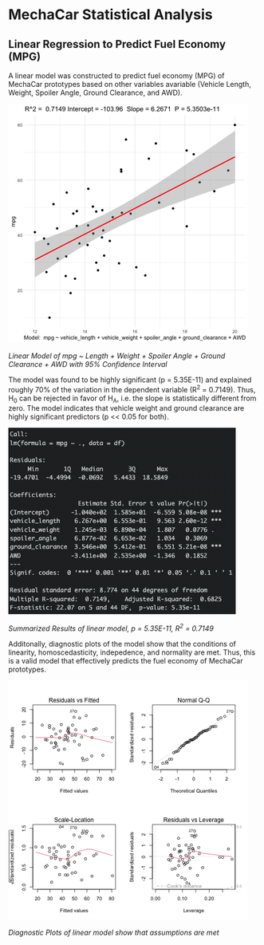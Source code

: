 # MechaCar Statistical Analysis

## Linear Regression to Predict Fuel Economy (MPG)

A linear model was constructed to predict fuel economy (MPG) of MechaCar prototypes based on other variables avariable (Vehicle Length, Weight, Spoiler Angle, Ground Clearance, and AWD). 

![ModelPlot](Challenge/ModelPlot.png)


*Linear Model of mpg ~ Length + Weight + Spoiler Angle + Ground Clearance + AWD with 95% Confidence Interval*

The model was found to be highly significant (p = 5.35E-11) and explained roughly 70% of the variation in the dependent variable (R<sup>2</sup> = 0.7149). Thus, H<sub>0</sub> can be rejected in favor of H<sub>A</sub>, i.e. the slope is statistically different from zero. The model indicates that vehicle weight and ground clearance are highly significant predictors (p << 0.05 for both).

![ModelSummary](Challenge/ModelSummary.png)


*Summarized Results of linear model, p = 5.35E-11, R<sup>2</sup> = 0.7149*

Additonally, diagnostic plots of the model show that the conditions of linearity, homoscedasticity, indepedence, and normality are met. Thus, this is a valid model that effectively predicts the fuel economy of MechaCar prototypes.

![DiagnosticPlots.pdf](Challenge/DiagnosticPlots.png)


*Diagnostic Plots of linear model show that assumptions are met*